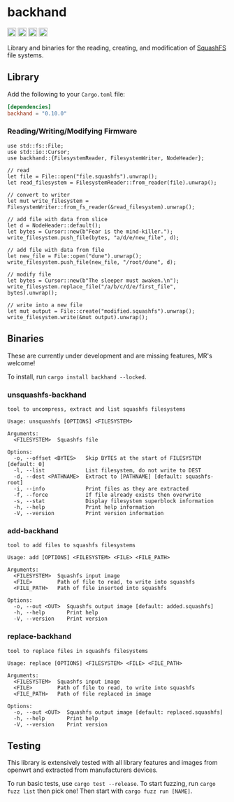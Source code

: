 backhand
===============================

[<img alt="github" src="https://img.shields.io/badge/github-wcampbell0x2a/backhand-8da0cb?style=for-the-badge&labelColor=555555&logo=github" height="20">](https://github.com/wcampbell0x2a/backhand)
[<img alt="crates.io" src="https://img.shields.io/crates/v/backhand.svg?style=for-the-badge&color=fc8d62&logo=rust" height="20">](https://crates.io/crates/backhand)
[<img alt="docs.rs" src="https://img.shields.io/badge/docs.rs-backhand-66c2a5?style=for-the-badge&labelColor=555555&logo=docs.rs" height="20">](https://docs.rs/backhand)
[<img alt="build status" src="https://img.shields.io/github/actions/workflow/status/wcampbell0x2a/backhand/main.yml?branch=master&style=for-the-badge" height="20">](https://github.com/wcampbell0x2a/backhand/actions?query=branch%3Amaster)

Library and binaries for the reading, creating, and modification
of [SquashFS](https://en.wikipedia.org/wiki/SquashFS) file systems.

## Library
Add the following to your `Cargo.toml` file:
```toml
[dependencies]
backhand = "0.10.0"
```
### Reading/Writing/Modifying Firmware
```rust,no_run
use std::fs::File;
use std::io::Cursor;
use backhand::{FilesystemReader, FilesystemWriter, NodeHeader};

// read
let file = File::open("file.squashfs").unwrap();
let read_filesystem = FilesystemReader::from_reader(file).unwrap();

// convert to writer
let mut write_filesystem = FilesystemWriter::from_fs_reader(&read_filesystem).unwrap();

// add file with data from slice
let d = NodeHeader::default();
let bytes = Cursor::new(b"Fear is the mind-killer.");
write_filesystem.push_file(bytes, "a/d/e/new_file", d);

// add file with data from file
let new_file = File::open("dune").unwrap();
write_filesystem.push_file(new_file, "/root/dune", d);

// modify file
let bytes = Cursor::new(b"The sleeper must awaken.\n");
write_filesystem.replace_file("/a/b/c/d/e/first_file", bytes).unwrap();

// write into a new file
let mut output = File::create("modified.squashfs").unwrap();
write_filesystem.write(&mut output).unwrap();
```

## Binaries
These are currently under development and are missing features, MR's welcome!

To install, run `cargo install backhand --locked`.

### unsquashfs-backhand
```no_test
tool to uncompress, extract and list squashfs filesystems

Usage: unsquashfs [OPTIONS] <FILESYSTEM>

Arguments:
  <FILESYSTEM>  Squashfs file

Options:
  -o, --offset <BYTES>   Skip BYTES at the start of FILESYSTEM [default: 0]
  -l, --list             List filesystem, do not write to DEST
  -d, --dest <PATHNAME>  Extract to [PATHNAME] [default: squashfs-root]
  -i, --info             Print files as they are extracted
  -f, --force            If file already exists then overwrite
  -s, --stat             Display filesystem superblock information
  -h, --help             Print help information
  -V, --version          Print version information
```
### add-backhand
```no_test
tool to add files to squashfs filesystems

Usage: add [OPTIONS] <FILESYSTEM> <FILE> <FILE_PATH>

Arguments:
  <FILESYSTEM>  Squashfs input image
  <FILE>        Path of file to read, to write into squashfs
  <FILE_PATH>   Path of file inserted into squashfs

Options:
  -o, --out <OUT>  Squashfs output image [default: added.squashfs]
  -h, --help       Print help
  -V, --version    Print version
```

### replace-backhand
```no_test
tool to replace files in squashfs filesystems

Usage: replace [OPTIONS] <FILESYSTEM> <FILE> <FILE_PATH>

Arguments:
  <FILESYSTEM>  Squashfs input image
  <FILE>        Path of file to read, to write into squashfs
  <FILE_PATH>   Path of file replaced in image

Options:
  -o, --out <OUT>  Squashfs output image [default: replaced.squashfs]
  -h, --help       Print help
  -V, --version    Print version
```

## Testing
This library is extensively tested with all library features and images from openwrt and extracted from manufacturers devices.

To run basic tests, use `cargo test --release`.
To start fuzzing, run `cargo fuzz list` then pick one! Then start with `cargo fuzz run [NAME]`.
